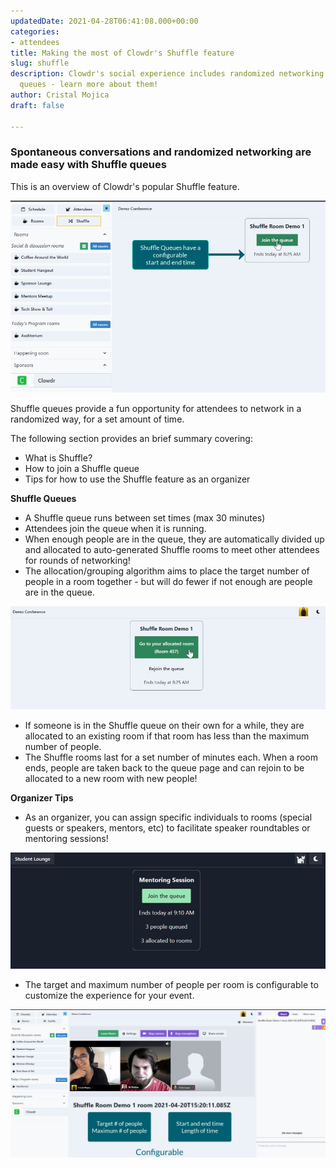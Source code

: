 ```yaml
---
updatedDate: 2021-04-28T06:41:08.000+00:00
categories:
- attendees
title: Making the most of Clowdr's Shuffle feature
slug: shuffle
description: Clowdr's social experience includes randomized networking via Shuffle
  queues - learn more about them!
author: Cristal Mojica
draft: false

---
```

### Spontaneous conversations and randomized networking are made easy with Shuffle queues

This is an overview of Clowdr's popular Shuffle feature.

![](/images/shuffle-10.jpg)

Shuffle queues provide a fun opportunity for attendees to network in a randomized way, for a set amount of time.

The following section provides an brief summary covering:

* What is Shuffle?
* How to join a Shuffle queue
* Tips for how to use the Shuffle feature as an organizer

**Shuffle Queues**

* A Shuffle queue runs between set times (max 30 minutes)
* Attendees join the queue when it is running.
* When enough people are in the queue, they are automatically divided up and allocated to auto-generated Shuffle rooms to meet other attendees for rounds of networking!
* The allocation/grouping algorithm aims to place the target number of people in a room together - but will do fewer if not enough are people are in the queue.

![](/images/shuffle-12.jpg)

* If someone is in the Shuffle queue on their own for a while, they are allocated to an existing room if that room has less than the maximum number of people.
* The Shuffle rooms last for a set number of minutes each. When a room ends, people are taken back to the queue page and can rejoin to be allocated to a new room with new people!

**Organizer Tips**

* As an organizer, you can assign specific individuals to rooms (special guests or speakers, mentors, etc) to facilitate speaker roundtables or mentoring sessions!

![](/images/shuffle-4.jpg)

* The target and maximum number of people per room is configurable to customize the experience for your event.

![](/images/shuffle-11.jpg)